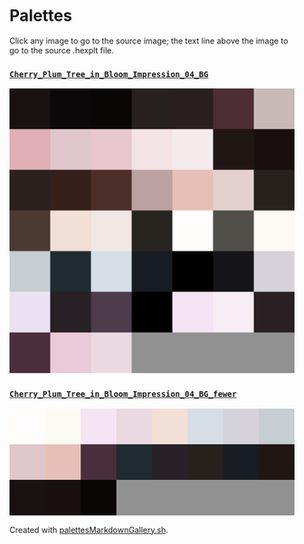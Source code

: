 # Palettes

Click any image to go to the source image; the text line above the image to go to the source .hexplt file.

### [`Cherry_Plum_Tree_in_Bloom_Impression_04_BG`](Cherry_Plum_Tree_in_Bloom_Impression_04_BG.hexplt)

[ ![Cherry_Plum_Tree_in_Bloom_Impression_04_BG.png](Cherry_Plum_Tree_in_Bloom_Impression_04_BG.png) ](Cherry_Plum_Tree_in_Bloom_Impression_04_BG.png)

### [`Cherry_Plum_Tree_in_Bloom_Impression_04_BG_fewer`](Cherry_Plum_Tree_in_Bloom_Impression_04_BG_fewer.hexplt)

[ ![Cherry_Plum_Tree_in_Bloom_Impression_04_BG_fewer.png](Cherry_Plum_Tree_in_Bloom_Impression_04_BG_fewer.png) ](Cherry_Plum_Tree_in_Bloom_Impression_04_BG_fewer.png)

Created with [palettesMarkdownGallery.sh](https://github.com/earthbound19/_ebDev/blob/master/scripts/imgAndVideo/palettesMarkdownGallery.sh).